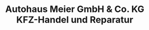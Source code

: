 ---
title: "Autohaus Meier GmbH & Co. KG KFZ-Handel und Reparatur"
url: /petershagen/autohaus-meier-gmbh-und-co-kg-kfz-handel-und-reparatur/
shop: Autohaus
---
